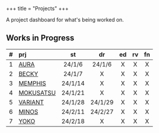 +++ 
title = "Projects" 
+++

A project dashboard for what's being worked on.

## Works in Progress

| # | prj | st | dr | ed | rv | fn | 
| :---: | :--- | :---: | :---: | :---: |  :---: |  :---: |
| 1 | [AURA](https://journal.jinnzhong.com/tags/prj-aura/) | 24/1/6 | 24/1/6 | X | X | X | 
| 2 | [BECKY](https://journal.jinnzhong.com/tags/prj-becky/) | 24/1/7 | X | X | X | X | 
| 3 | [MEMPHIS](https://journal.jinnzhong.com/tags/prj-memphis/) | 24/1/14 | X | X | X | X | 
| 4 | [MOKUSATSU](https://journal.jinnzhong.com/tags/prj-mokusatsu/) | 24/1/21 | X | X | X | X | 
| 5 | [VARIANT](https://journal.jinnzhong.com/tags/prj-variant/) | 24/1/28 | 24/1/29 | X | X | X | X | 
| 6 | [MINOS](https://journal.jinnzhong.com/tags/prj-minos/) | 24/2/11 | 24/2/27 | X | X | X | X | 
| 7 | [YOKO](https://journal.jinnzhong.com/tags/prj-yoko/) | 24/2/18 | X | X | X | X | X | 
